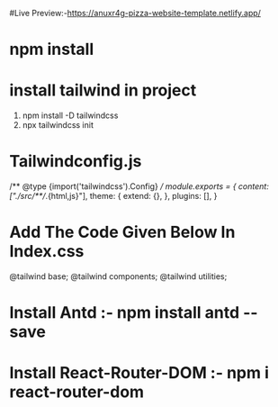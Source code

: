 #Live Preview:-https://anuxr4g-pizza-website-template.netlify.app/

# npm install

# install tailwind in project
1. npm install -D tailwindcss
2. npx tailwindcss init

# Tailwindconfig.js
/** @type {import('tailwindcss').Config} */
module.exports = {
  content: ["./src/**/*.{html,js}"],
  theme: {
    extend: {},
  },
  plugins: [],
} 


# Add The Code Given Below In Index.css
@tailwind base;
@tailwind components;
@tailwind utilities; 

# Install Antd :- npm install antd --save

# Install React-Router-DOM :- npm i react-router-dom
